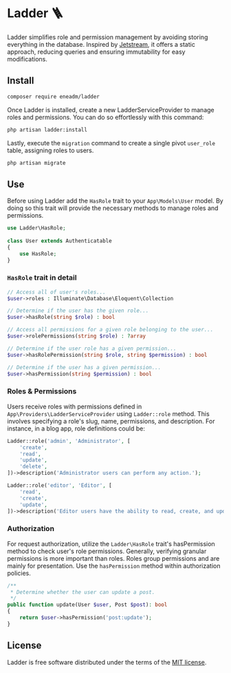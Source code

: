 

# Ladder 🪜
Ladder simplifies role and permission management by avoiding storing everything in the database. 
Inspired by [Jetstream](https://jetstream.laravel.com/features/teams.html#roles-permissions), 
it offers a static approach, reducing queries and ensuring immutability for easy modifications.

## Install
```bash
composer require eneadm/ladder
```

Once Ladder is installed, create a new LadderServiceProvider to manage roles and permissions. 
You can do so effortlessly with this command:

```bash
php artisan ladder:install
```

Lastly, execute the `migration` command to create a single pivot `user_role` table, assigning roles to users.

```bash
php artisan migrate
```

## Use

Before using Ladder add the `HasRole` trait to your `App\Models\User` model. 
By doing so this trait will provide the necessary methods to manage roles and permissions. 

```php
use Ladder\HasRole;
 
class User extends Authenticatable
{
    use HasRole;
}
```

### `HasRole` trait in detail

```php
// Access all of user's roles...
$user->roles : Illuminate\Database\Eloquent\Collection

// Determine if the user has the given role... 
$user->hasRole(string $role) : bool

// Access all permissions for a given role belonging to the user...
$user->rolePermissions(string $role) : ?array

// Determine if the user role has a given permission...
$user->hasRolePermission(string $role, string $permission) : bool

// Determine if the user has a given permission...
$user->hasPermission(string $permission) : bool
```

### Roles & Permissions
Users receive roles with permissions defined in `App\Providers\LadderServiceProvider` using `Ladder::role` method. This involves specifying a role's slug, name, permissions, and description. For instance, in a blog app, role definitions could be:
```php
Ladder::role('admin', 'Administrator', [
    'create',
    'read',
    'update',
    'delete',
])->description('Administrator users can perform any action.');

Ladder::role('editor', 'Editor', [
    'read',
    'create',
    'update',
])->description('Editor users have the ability to read, create, and update.');
```

### Authorization
For request authorization, utilize the `Ladder\HasRole` trait's hasPermission method to check user's role permissions. Generally, verifying granular permissions is more important than roles. Roles group permissions and are mainly for presentation. Use the `hasPermission` method within authorization policies.
```php
/**
 * Determine whether the user can update a post.
 */
public function update(User $user, Post $post): bool
{
    return $user->hasPermission('post:update');
}
```

## License
Ladder is free software distributed under the terms of the [MIT license](https://github.com/eneadm/ladder/blob/main/LICENSE.md).